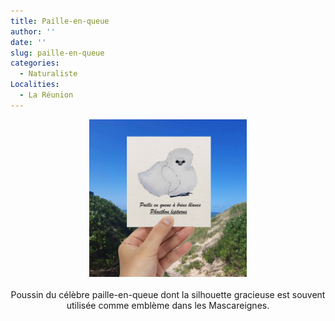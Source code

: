 ```yaml
---
title: Paille-en-queue
author: ''
date: ''
slug: paille-en-queue
categories:
  - Naturaliste
Localities:
  - La Réunion
---
```

<center>
<img alt="[Poster naturaliste diversité corallienne à l'aquarelle]" src="phaethon-featured-image.jpg" width=50%> 
<br>
<br>
Poussin du célèbre paille-en-queue dont la silhouette gracieuse est souvent utilisée comme emblème dans les Mascareignes.
</center>